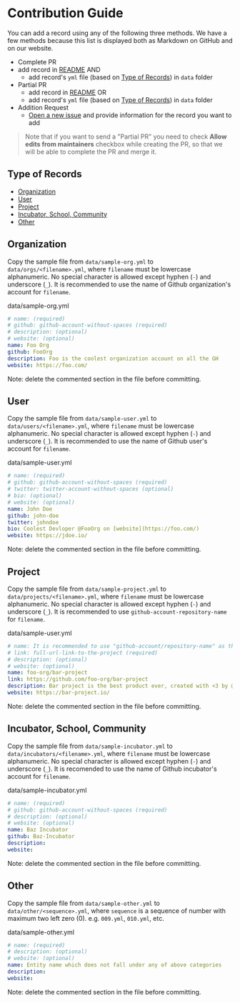 # Contribution Guide

You can add a record using any of the following three methods. We have a few methods because this list is displayed both as Markdown on GitHub and on our website.

- Complete PR
- add record in [README](https://github.com/opensourcecities/toronto/blob/master/README.md) AND
  - add record's `yml` file (based on [Type of Records](#type-of-records)) in `data` folder
- Partial PR
  - add record in [README](https://github.com/opensourcecities/toronto/blob/master/README.md) OR
  - add record's `yml` file (based on [Type of Records](#type-of-records)) in `data` folder
- Addition Request
  - [Open a new issue](https://github.com/RichardLitt/open-source-toronto/issues/new) and provide information for the record you want to add

> Note that if you want to send a "Partial PR" you need to check **Allow edits from maintainers** checkbox while creating the PR, so that we will be able to complete the PR and merge it.

## Type of Records

- [Organization](#organization)
- [User](#user)
- [Project](#project)
- [Incubator, School, Community](#incubator-school-community)
- [Other](#other)

## Organization

Copy the sample file from `data/sample-org.yml` to `data/orgs/<filename>.yml`, where `filename` must be lowercase alphanumeric. No special character is allowed except hyphen (`-`) and underscore (`_`). It is recommended to use the name of Github organization's account for `filename`.

data/sample-org.yml

```yml
# name: (required)
# github: github-account-without-spaces (required)
# description: (optional)
# website: (optional)
name: Foo Org
github: FooOrg
description: Foo is the coolest organization account on all the GH
website: https://foo.com/
```

Note: delete the commented section in the file before committing.

## User

Copy the sample file from `data/sample-user.yml` to `data/users/<filename>.yml`, where `filename` must be lowercase alphanumeric. No special character is allowed except hyphen (`-`) and underscore (`_`). It is recommended to use the name of Github user's account for `filename`.

data/sample-user.yml

```yml
# name: (required)
# github: github-account-without-spaces (required)
# twitter: twitter-account-without-spaces (optional)
# bio: (optional)
# website: (optional)
name: John Doe
github: john-doe
twitter: johndoe
bio: Coolest Devloper @FooOrg on [website](https://foo.com/)
website: https://jdoe.io/
```

Note: delete the commented section in the file before committing.

## Project

Copy the sample file from `data/sample-project.yml` to `data/projects/<filename>.yml`, where `filename` must be lowercase alphanumeric. No special character is allowed except hyphen (`-`) and underscore (`_`). It is recommended to use `github-account-repository-name` for `filename`.

data/sample-user.yml

```yml
# name: It is recommended to use "github-account/repository-name" as the name of the project (required)
# link: full-url-link-to-the-project (required)
# description: (optional)
# website: (optional)
name: foo-org/bar-project
link: https://github.com/foo-org/bar-project
description: Bar project is the best product ever, created with <3 by @FooOrg
website: https://bar-project.io/
```

Note: delete the commented section in the file before committing.

## Incubator, School, Community

Copy the sample file from `data/sample-incubator.yml` to `data/incubators/<filename>.yml`, where `filename` must be lowercase alphanumeric. No special character is allowed except hyphen (`-`) and underscore (`_`). It is recomended to use the name of Github incubator's account for `filename`.

data/sample-incubator.yml

```yml
# name: (required)
# github: github-account-without-spaces (required)
# description: (optional)
# website: (optional)
name: Baz Incubator
github: Baz-Incubator
description:
website:
```

Note: delete the commented section in the file before committing.

## Other

Copy the sample file from `data/sample-other.yml` to `data/other/<sequence>.yml`, where `sequence` is a sequence of number with maximum two left zero (0). e.g. `009.yml`, `010.yml`, etc.

data/sample-other.yml

```yml
# name: (required)
# description: (optional)
# website: (optional)
name: Entity name which does not fall under any of above categories
description:
website:
```

Note: delete the commented section in the file before committing.